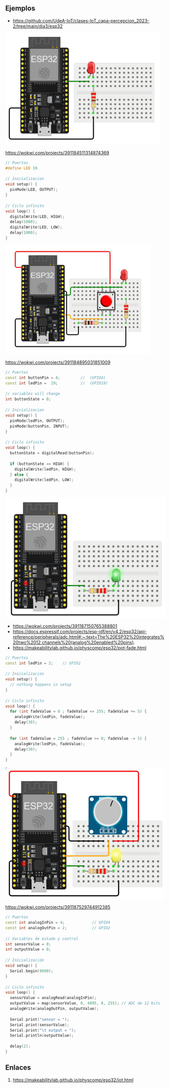 

## Ejemplos

* https://github.com/UdeA-IoT/clases-IoT_capa-percepcion_2023-2/tree/main/dia3/esp32

![blink](blink_ESP32.png)

https://wokwi.com/projects/391184511314874369

```C++
// Puertos
#define LED 19

// Inicializacion
void setup() {
  pinMode(LED, OUTPUT);
}

// Ciclo infinito
void loop() {
  digitalWrite(LED, HIGH);   
  delay(1000);                       
  digitalWrite(LED, LOW);    
  delay(1000);                      
}
```

![button](button_ESP32.png)

https://wokwi.com/projects/391184895031851009

```C++
// Puertos
const int buttonPin = 4;         //  (GPIO4)
const int ledPin =  19;          //  (GPIO19)

// variables will change
int buttonState = 0;         

// Inicializacion
void setup() {
  pinMode(ledPin, OUTPUT);
  pinMode(buttonPin, INPUT);
}

// Ciclo infinito
void loop() {
  buttonState = digitalRead(buttonPin);

  if (buttonState == HIGH) {
    digitalWrite(ledPin, HIGH);
  } else {
    digitalWrite(ledPin, LOW);
  }
}
```

![fading](fading_ESP32.png)

* https://wokwi.com/projects/391187150765388801
* https://docs.espressif.com/projects/esp-idf/en/v4.2/esp32/api-reference/peripherals/adc.html#:~:text=The%20ESP32%20integrates%20two%2012,channels%20(analog%20enabled%20pins).
* https://makeabilitylab.github.io/physcomp/esp32/pot-fade.html


```C++
// Puertos
const int ledPin = 2;    // GPIO2

// Inicializacion
void setup() {
  // nothing happens in setup
}

// Ciclo infinito
void loop() {
  for (int fadeValue = 0 ; fadeValue <= 255; fadeValue += 5) {
    analogWrite(ledPin, fadeValue);
    delay(30);
  }

  for (int fadeValue = 255 ; fadeValue >= 0; fadeValue -= 5) {
    analogWrite(ledPin, fadeValue);
    delay(30);
  }
}
```

![analog](analog_ESP32.png)

https://wokwi.com/projects/391187529744912385

```C++
// Puertos
const int analogInPin = 4;            // GPIO4
const int analogOutPin = 2;           // GPIO2

// Variables de estado y control
int sensorValue = 0;        
int outputValue = 0;        

// Inicialización
void setup() {
  Serial.begin(9600);
}

// Ciclo infinito
void loop() {
  sensorValue = analogRead(analogInPin);
  outputValue = map(sensorValue, 0, 4095, 0, 255); // ADC de 12 bits
  analogWrite(analogOutPin, outputValue);

  Serial.print("sensor = ");
  Serial.print(sensorValue);
  Serial.print("\t output = ");
  Serial.println(outputValue);

  delay(2);
}
```

## Enlaces

1. https://makeabilitylab.github.io/physcomp/esp32/iot.html